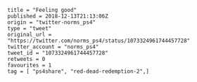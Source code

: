 ```
title = "Feeling good"
published = 2018-12-13T21:13:06Z
origin = "twitter-norms_ps4"
type = "tweet"
original_url = "https://twitter.com/norms_ps4/status/1073324961744457728"
twitter_account = "norms_ps4"
tweet_id = "1073324961744457728"
retweets = 0
favourites = 1
tag = [ "ps4share", "red-dead-redemption-2",]
```

<p class='image'><img src='https://mnf.m17s.net/2018/12/13/DuU3XMWWoAEY7qG.jpg' alt=''></p>

